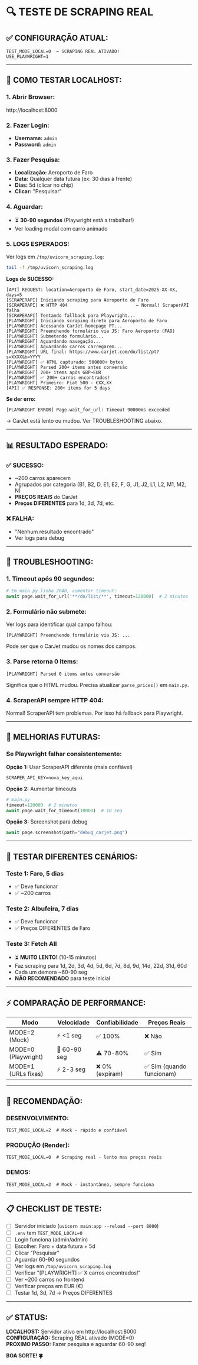 # 🔍 TESTE DE SCRAPING REAL

## ✅ CONFIGURAÇÃO ATUAL:

```env
TEST_MODE_LOCAL=0  ← SCRAPING REAL ATIVADO!
USE_PLAYWRIGHT=1
```

---

## 🚀 COMO TESTAR LOCALHOST:

### **1. Abrir Browser:**
http://localhost:8000

### **2. Fazer Login:**
- **Username:** `admin`
- **Password:** `admin`

### **3. Fazer Pesquisa:**
- **Localização:** Aeroporto de Faro
- **Data:** Qualquer data futura (ex: 30 dias à frente)
- **Dias:** 5d (clicar no chip)
- **Clicar:** "Pesquisar"

### **4. Aguardar:**
- ⏳ **30-90 segundos** (Playwright está a trabalhar!)
- Ver loading modal com carro animado

### **5. LOGS ESPERADOS:**

Ver logs em `/tmp/uvicorn_scraping.log`:
```bash
tail -f /tmp/uvicorn_scraping.log
```

**Logs de SUCESSO:**
```
[API] REQUEST: location=Aeroporto de Faro, start_date=2025-XX-XX, days=5
[SCRAPERAPI] Iniciando scraping para Aeroporto de Faro
[SCRAPERAPI] ❌ HTTP 404                          ← Normal! ScraperAPI falha
[SCRAPERAPI] Tentando fallback para Playwright...
[PLAYWRIGHT] Iniciando scraping direto para Aeroporto de Faro
[PLAYWRIGHT] Acessando CarJet homepage PT...
[PLAYWRIGHT] Preenchendo formulário via JS: Faro Aeroporto (FAO)
[PLAYWRIGHT] Submetendo formulário...
[PLAYWRIGHT] Aguardando navegação...
[PLAYWRIGHT] Aguardando carros carregarem...
[PLAYWRIGHT] URL final: https://www.carjet.com/do/list/pt?s=XXXX&b=YYYY
[PLAYWRIGHT] ✅ HTML capturado: 500000+ bytes
[PLAYWRIGHT] Parsed 200+ items antes conversão
[PLAYWRIGHT] 200+ items após GBP→EUR
[PLAYWRIGHT] ✅ 200+ carros encontrados!
[PLAYWRIGHT] Primeiro: Fiat 500 - €XX,XX
[API] ✅ RESPONSE: 200+ items for 5 days
```

**Se der erro:**
```
[PLAYWRIGHT ERROR] Page.wait_for_url: Timeout 90000ms exceeded
```
→ CarJet está lento ou mudou. Ver TROUBLESHOOTING abaixo.

---

## 📊 RESULTADO ESPERADO:

### **✅ SUCESSO:**
- ~200 carros aparecem
- Agrupados por categoria (B1, B2, D, E1, E2, F, G, J1, J2, L1, L2, M1, M2, N)
- **PREÇOS REAIS** do CarJet
- **Preços DIFERENTES** para 1d, 3d, 7d, etc.

### **❌ FALHA:**
- "Nenhum resultado encontrado"
- Ver logs para debug

---

## 🐛 TROUBLESHOOTING:

### **1. Timeout após 90 segundos:**
```python
# Em main.py linha 2048, aumentar timeout:
await page.wait_for_url('**/do/list/**', timeout=120000)  # 2 minutos
```

### **2. Formulário não submete:**
Ver logs para identificar qual campo falhou:
```
[PLAYWRIGHT] Preenchendo formulário via JS: ...
```

Pode ser que o CarJet mudou os nomes dos campos.

### **3. Parse retorna 0 items:**
```
[PLAYWRIGHT] Parsed 0 items antes conversão
```

Significa que o HTML mudou. Precisa atualizar `parse_prices()` em `main.py`.

### **4. ScraperAPI sempre HTTP 404:**
Normal! ScraperAPI tem problemas. Por isso há fallback para Playwright.

---

## 🔧 MELHORIAS FUTURAS:

### **Se Playwright falhar consistentemente:**

**Opção 1:** Usar ScraperAPI diferente (mais confiável)
```env
SCRAPER_API_KEY=nova_key_aqui
```

**Opção 2:** Aumentar timeouts
```python
# main.py
timeout=120000  # 2 minutos
await page.wait_for_timeout(10000)  # 10 seg
```

**Opção 3:** Screenshot para debug
```python
await page.screenshot(path="debug_carjet.png")
```

---

## 📝 TESTAR DIFERENTES CENÁRIOS:

### **Teste 1: Faro, 5 dias**
- ✅ Deve funcionar
- ✅ ~200 carros

### **Teste 2: Albufeira, 7 dias**
- ✅ Deve funcionar
- ✅ Preços DIFERENTES de Faro

### **Teste 3: Fetch All**
- ⏳ **MUITO LENTO!** (10-15 minutos)
- Faz scraping para 1d, 2d, 3d, 4d, 5d, 6d, 7d, 8d, 9d, 14d, 22d, 31d, 60d
- Cada um demora ~60-90 seg
- **NÃO RECOMENDADO** para teste inicial

---

## ⚡ COMPARAÇÃO DE PERFORMANCE:

| Modo | Velocidade | Confiabilidade | Preços Reais |
|------|------------|----------------|--------------|
| MODE=2 (Mock) | ⚡ <1 seg | ✅ 100% | ❌ Não |
| MODE=0 (Playwright) | 🐢 60-90 seg | ⚠️ 70-80% | ✅ Sim |
| MODE=1 (URLs fixas) | ⚡ 2-3 seg | ❌ 0% (expiram) | ✅ Sim (quando funcionam) |

---

## 🎯 RECOMENDAÇÃO:

### **DESENVOLVIMENTO:**
```env
TEST_MODE_LOCAL=2  # Mock - rápido e confiável
```

### **PRODUÇÃO (Render):**
```env
TEST_MODE_LOCAL=0  # Scraping real - lento mas preços reais
```

### **DEMOS:**
```env
TEST_MODE_LOCAL=2  # Mock - instantâneo, sempre funciona
```

---

## 📋 CHECKLIST DE TESTE:

- [ ] Servidor iniciado (`uvicorn main:app --reload --port 8000`)
- [ ] `.env` tem `TEST_MODE_LOCAL=0`
- [ ] Login funciona (admin/admin)
- [ ] Escolher: Faro + data futura + 5d
- [ ] Clicar "Pesquisar"
- [ ] Aguardar 60-90 segundos
- [ ] Ver logs em `/tmp/uvicorn_scraping.log`
- [ ] Verificar "[PLAYWRIGHT] ✅ X carros encontrados!"
- [ ] Ver ~200 carros no frontend
- [ ] Verificar preços em EUR (€)
- [ ] Testar 1d, 3d, 7d → Preços DIFERENTES

---

## ✅ STATUS:

**LOCALHOST:** Servidor ativo em http://localhost:8000  
**CONFIGURAÇÃO:** Scraping REAL ativado (MODE=0)  
**PRÓXIMO PASSO:** Fazer pesquisa e aguardar 60-90 seg!  

**BOA SORTE! 🍀**
